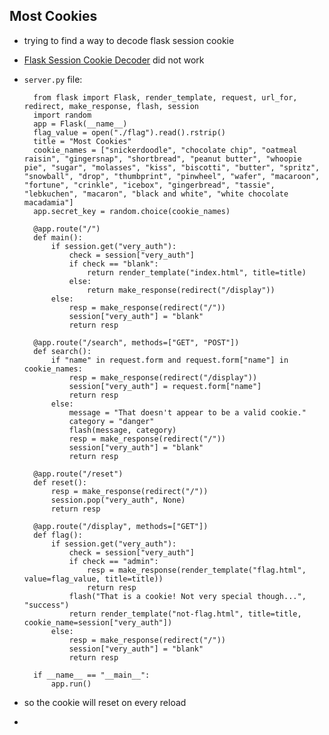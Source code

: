 ## Most Cookies
- trying to find a way to decode flask session cookie
- [Flask Session Cookie Decoder](https://www.kirsle.net/wizards/flask-session.cgi) did not work
- `server.py` file:
        
        from flask import Flask, render_template, request, url_for, redirect, make_response, flash, session
        import random
        app = Flask(__name__)
        flag_value = open("./flag").read().rstrip()
        title = "Most Cookies"
        cookie_names = ["snickerdoodle", "chocolate chip", "oatmeal raisin", "gingersnap", "shortbread", "peanut butter", "whoopie pie", "sugar", "molasses", "kiss", "biscotti", "butter", "spritz", "snowball", "drop", "thumbprint", "pinwheel", "wafer", "macaroon", "fortune", "crinkle", "icebox", "gingerbread", "tassie", "lebkuchen", "macaron", "black and white", "white chocolate macadamia"]
        app.secret_key = random.choice(cookie_names)

        @app.route("/")
        def main():
            if session.get("very_auth"):
                check = session["very_auth"]
                if check == "blank":
                    return render_template("index.html", title=title)
                else:
                    return make_response(redirect("/display"))
            else:
                resp = make_response(redirect("/"))
                session["very_auth"] = "blank"
                return resp

        @app.route("/search", methods=["GET", "POST"])
        def search():
            if "name" in request.form and request.form["name"] in cookie_names:
                resp = make_response(redirect("/display"))
                session["very_auth"] = request.form["name"]
                return resp
            else:
                message = "That doesn't appear to be a valid cookie."
                category = "danger"
                flash(message, category)
                resp = make_response(redirect("/"))
                session["very_auth"] = "blank"
                return resp

        @app.route("/reset")
        def reset():
            resp = make_response(redirect("/"))
            session.pop("very_auth", None)
            return resp

        @app.route("/display", methods=["GET"])
        def flag():
            if session.get("very_auth"):
                check = session["very_auth"]
                if check == "admin":
                    resp = make_response(render_template("flag.html", value=flag_value, title=title))
                    return resp
                flash("That is a cookie! Not very special though...", "success")
                return render_template("not-flag.html", title=title, cookie_name=session["very_auth"])
            else:
                resp = make_response(redirect("/"))
                session["very_auth"] = "blank"
                return resp

        if __name__ == "__main__":
            app.run()
        
- so the cookie will reset on every reload
- 